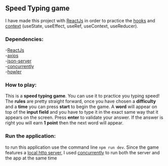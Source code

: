 ## Speed Typing game

I have made this project with [ReactJs](https://reactjs.org/) in order to practice the [hooks](https://reactjs.org/docs/hooks-intro.html) and [context](https://reactjs.org/docs/context.html) (useState, useEffect, useRef, useContext, useReducer).

### Dependencies:

-[ReactJs](https://reactjs.org/)<br />
-[axios](https://github.com/axios/axios)<br />
-[json-server](https://github.com/typicode/json-server)<br />
-[concurrently](https://github.com/kimmobrunfeldt/concurrently#readme)<br />
-[howler](https://howlerjs.com/)<br />

### How to play:

This is a **speed typing game**. You can use it to practice you typing speed! The **rules** are pretty straight forward, once you have chosen a **difficulty** and a **time** you can press **start** to begin the game. A **word** will appear on top of the **input field** and you have to type it in the exact same way that it appears on the screen. Press **enter** to validate your answer. If the answer is right you will earn **1 point** then the next word will appear.

### Run the application:

to run this application use the command line `npm run dev`.
Since the game features a [local http server](https://github.com/typicode/json-server), I used [concurrently](https://github.com/kimmobrunfeldt/concurrently#readme) to run both the server and the app at the same time